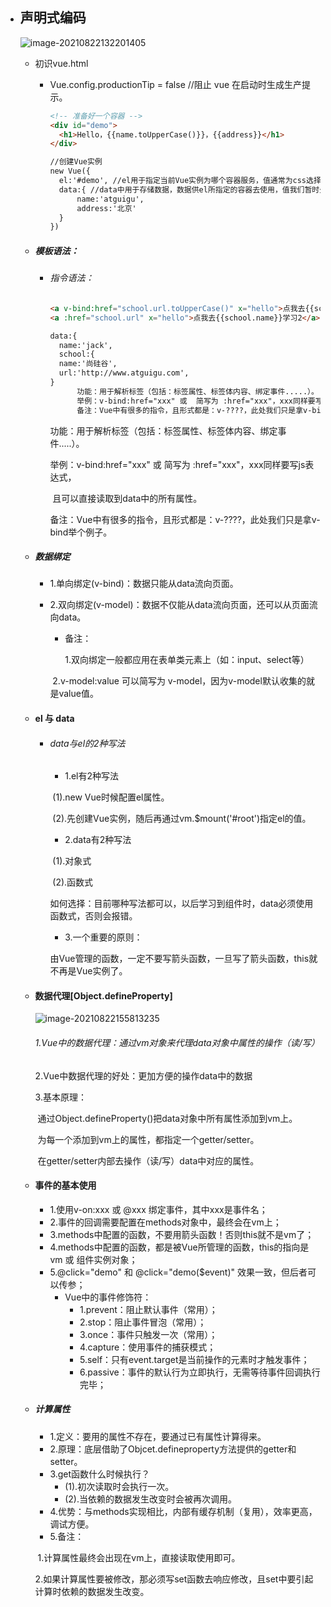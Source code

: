 + ## 声明式编码

  ![image-20210822132201405](https://blogrrw.oss-cn-shenzhen.aliyuncs.com/bloguse/20210822214346.png)

  + 初识vue.html

    + Vue.config.productionTip = false //阻止 vue 在启动时生成生产提示。

      ```html
      <!-- 准备好一个容器 -->
      <div id="demo">
      	<h1>Hello，{{name.toUpperCase()}}，{{address}}</h1>
      </div>
      
      //创建Vue实例
      new Vue({
      	el:'#demo', //el用于指定当前Vue实例为哪个容器服务，值通常为css选择器字符串。
      	data:{ //data中用于存储数据，数据供el所指定的容器去使用，值我们暂时先写成一个对象。
      		name:'atguigu',
      		address:'北京'
      	}
      })
      ```

  + ##### 模板语法：

    + ###### 指令语法：

      ```html
      <a v-bind:href="school.url.toUpperCase()" x="hello">点我去{{school.name}}学习1</a>
      <a :href="school.url" x="hello">点我去{{school.name}}学习2</a>
      
      data:{
      	name:'jack',
      	school:{
      	name:'尚硅谷',
      	url:'http://www.atguigu.com',	
      }
      		功能：用于解析标签（包括：标签属性、标签体内容、绑定事件.....）。
      		举例：v-bind:href="xxx" 或  简写为 :href="xxx"，xxx同样要写js表达式，									 且可以直接读取到data中的所有属性。
      		备注：Vue中有很多的指令，且形式都是：v-????，此处我们只是拿v-bind举个例子。
      ```

      功能：用于解析标签（包括：标签属性、标签体内容、绑定事件.....）。

      举例：v-bind:href="xxx" 或 简写为 :href="xxx"，xxx同样要写js表达式，

      ​                   且可以直接读取到data中的所有属性。

      备注：Vue中有很多的指令，且形式都是：v-????，此处我们只是拿v-bind举个例子。

  + ##### 数据绑定

    + 1.单向绑定(v-bind)：数据只能从data流向页面。

    + 2.双向绑定(v-model)：数据不仅能从data流向页面，还可以从页面流向data。

      + 备注：

        1.双向绑定一般都应用在表单类元素上（如：input、select等）

      ​       2.v-model:value 可以简写为 v-model，因为v-model默认收集的就是value值。

  + #### el 与 data

    + ###### data与el的2种写法

      + 1.el有2种写法

      ​       (1).new Vue时候配置el属性。

      ​       (2).先创建Vue实例，随后再通过vm.$mount('#root')指定el的值。

      + 2.data有2种写法

      ​         (1).对象式

      ​         (2).函数式

      ​         如何选择：目前哪种写法都可以，以后学习到组件时，data必须使用函数式，否则会报错。

      + 3.一个重要的原则：

      ​         由Vue管理的函数，一定不要写箭头函数，一旦写了箭头函数，this就不再是Vue实例了。

  + #### 数据代理[Object.defineProperty]

    ![image-20210822155813235](https://blogrrw.oss-cn-shenzhen.aliyuncs.com/bloguse/20210822214342.png)

    ###### 1.Vue中的数据代理：通过vm对象来代理data对象中属性的操作（读/写）

    2.Vue中数据代理的好处：更加方便的操作data中的数据

    3.基本原理：

    ​	通过Object.defineProperty()把data对象中所有属性添加到vm上。

    ​    为每一个添加到vm上的属性，都指定一个getter/setter。

    ​    在getter/setter内部去操作（读/写）data中对应的属性。

  + #### 事件的基本使用

    + 1.使用v-on:xxx 或 @xxx 绑定事件，其中xxx是事件名；
    + 2.事件的回调需要配置在methods对象中，最终会在vm上；
    + 3.methods中配置的函数，不要用箭头函数！否则this就不是vm了；
    + 4.methods中配置的函数，都是被Vue所管理的函数，this的指向是vm 或 组件实例对象；
    + 5.@click="demo" 和 @click="demo($event)" 效果一致，但后者可以传参；
      + Vue中的事件修饰符：
        + 1.prevent：阻止默认事件（常用）；
        + 2.stop：阻止事件冒泡（常用）；
        + 3.once：事件只触发一次（常用）；
        + 4.capture：使用事件的捕获模式；
        + 5.self：只有event.target是当前操作的元素时才触发事件；
        + 6.passive：事件的默认行为立即执行，无需等待事件回调执行完毕；

  + ##### 计算属性

    + 1.定义：要用的属性不存在，要通过已有属性计算得来。
    + 2.原理：底层借助了Objcet.defineproperty方法提供的getter和setter。
    + 3.get函数什么时候执行？
      + (1).初次读取时会执行一次。
      + (2).当依赖的数据发生改变时会被再次调用。
    + 4.优势：与methods实现相比，内部有缓存机制（复用），效率更高，调试方便。
    + 5.备注：

    ​       1.计算属性最终会出现在vm上，直接读取使用即可。

    ​       2.如果计算属性要被修改，那必须写set函数去响应修改，且set中要引起计算时依赖的数据发生改变。 

